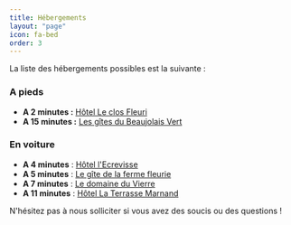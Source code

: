 ```yaml
---
title: Hébergements
layout: "page"
icon: fa-bed
order: 3
---
```



La liste des hébergements possibles est la suivante :

<h3>A pieds</h3>

- **A 2 minutes :** [Hôtel Le clos Fleuri](http://www.le-closfleuri.fr/)
- **A 15 minutes :** [Les gîtes du Beaujolais Vert](https://www.beaujolaisvert.com/prestataire/gite-quidam-4857471/)

<h3>En voiture</h3>

- **A 4 minutes** : [Hôtel l'Ecrevisse](http://www.lecrevisse.fr/)
- **A 5 minutes** : [Le gîte de la ferme fleurie](http://www.ferme-fleurie.info/fr/contact.html)
- **A 7 minutes** : [Le domaine du Vierre](http://www.domaineduvierre.com/les-gites-et-chambres-d-hotes/)
- **A 11 minutes** : [Hôtel La Terrasse Marnand](https://www.laterrasse-marnand.com/index.php?lang=fr)

N'hésitez pas à nous solliciter si vous avez des soucis ou des questions !